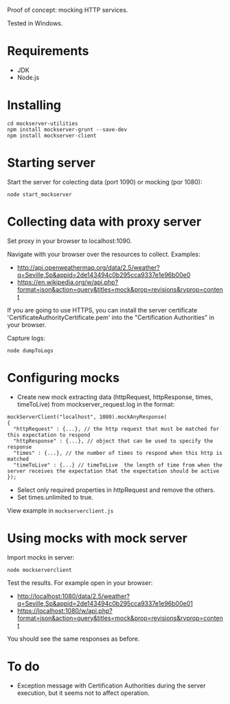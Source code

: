 Proof of concept: mocking HTTP services.

Tested in Windows.

# Requirements
* JDK
* Node.js

# Installing
```
cd mockserver-utilities
npm install mockserver-grunt --save-dev
npm install mockserver-client 
```

# Starting server
Start the server for colecting data (port 1090) or mocking (por 1080):
```
node start_mockserver
```

# Collecting data with proxy server
Set proxy in your browser to localhost:1090.

Navigate with your browser over the resources to collect. Examples:
* http://api.openweathermap.org/data/2.5/weather?q=Seville,Sp&appid=2de143494c0b295cca9337e1e96b00e0
* https://en.wikipedia.org/w/api.php?format=json&action=query&titles=mock&prop=revisions&rvprop=content

If you are going to use HTTPS, you can install the server certificate 'CertificateAuthorityCertificate.pem' into the "Certification Authorities" in your browser.

Capture logs:
```
node dumpToLogs
```

# Configuring mocks
* Create new mock extracting data (httpRequest, httpResponse, times, timeToLive) from mockserver_request.log in the format:
```
mockServerClient("localhost", 1080).mockAnyResponse(
{
  "httpRequest" : {...}, // the http request that must be matched for this expectation to respond
  "httpResponse" : {...}, // object that can be used to specify the response
  "times" : {...}, // the number of times to respond when this http is matched
  "timeToLive" : {...} // timeToLive  the length of time from when the server receives the expectation that the expectation should be active
});
```
* Select only required properties in httpRequest and remove the others.
* Set times.unlimited to true.

View example in `mockserverclient.js`

# Using mocks with mock server
Import mocks in server:
```
node mockserverclient
```
Test the results. For example open in your browser:
* [http://localhost:1080/data/2.5/weather?q=Seville,Sp&appid=2de143494c0b295cca9337e1e96b00e01](http://localhost:1080/data/2.5/weather?q=Seville,Sp&appid=2de143494c0b295cca9337e1e96b00e01)
* [https://localhost:1080/w/api.php?format=json&action=query&titles=mock&prop=revisions&rvprop=content](https://localhost:1080/w/api.php?format=json&action=query&titles=mock&prop=revisions&rvprop=content)

You should see the same responses as before.

# To do
* Exception message with Certification Authorities during the server execution, but it seems not to affect operation.

